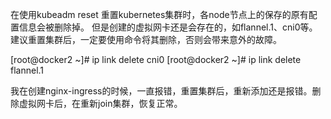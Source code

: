 在使用kubeadm reset 重置kubernetes集群时，各node节点上的保存的原有配置信息会被删除掉。
但是创建的虚拟网卡还是会存在的，如flannel.1、cni0等。
建议重置集群后，一定要使用命令将其删除，否则会带来意外的故障。


  [root@docker2 ~]# ip link delete cni0
  [root@docker2 ~]# ip link delete flannel.1
  
  
我在创建nginx-ingress的时候，一直报错，重置集群后，重新添加还是报错。删除虚拟网卡后，在重新join集群，恢复正常。
